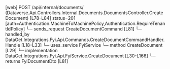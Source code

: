 [web] POST /api/internal/documents/  (Dataverse.Api.Controllers.Internal.Documents.DocumentsController.CreateDocument)  [L78–L84] status=201 [auth=Authentication.MachineToMachinePolicy,Authentication.RequireTenantIdPolicy]
  └─ sends_request CreateDocumentCommand [L81]
    └─ handled_by DataGet.Integrations.Fyi.Api.Commands.CreateDocumentCommandHandler.Handle [L18–L33]
      └─ uses_service FyiService
        └─ method CreateDocument [L29]
          └─ implementation DataGet.Integrations.Fyi.Api.FyiService.CreateDocument [L30-L166]
  └─ returns FyiDocumentDto [L81]

